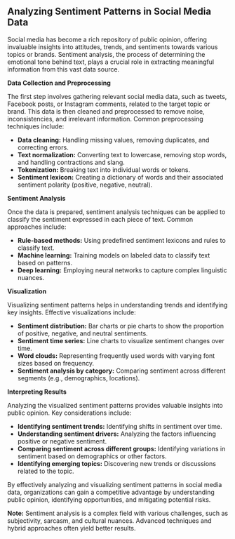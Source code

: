 ## Analyzing Sentiment Patterns in Social Media Data

Social media has become a rich repository of public opinion, offering invaluable insights into attitudes, trends, and sentiments towards various topics or brands. Sentiment analysis, the process of determining the emotional tone behind text, plays a crucial role in extracting meaningful information from this vast data source.

**Data Collection and Preprocessing**

The first step involves gathering relevant social media data, such as tweets, Facebook posts, or Instagram comments, related to the target topic or brand. This data is then cleaned and preprocessed to remove noise, inconsistencies, and irrelevant information. Common preprocessing techniques include:

* **Data cleaning:** Handling missing values, removing duplicates, and correcting errors.
* **Text normalization:** Converting text to lowercase, removing stop words, and handling contractions and slang.
* **Tokenization:** Breaking text into individual words or tokens.
* **Sentiment lexicon:** Creating a dictionary of words and their associated sentiment polarity (positive, negative, neutral).

**Sentiment Analysis**

Once the data is prepared, sentiment analysis techniques can be applied to classify the sentiment expressed in each piece of text. Common approaches include:

* **Rule-based methods:** Using predefined sentiment lexicons and rules to classify text.
* **Machine learning:** Training models on labeled data to classify text based on patterns.
* **Deep learning:** Employing neural networks to capture complex linguistic nuances.

**Visualization**

Visualizing sentiment patterns helps in understanding trends and identifying key insights. Effective visualizations include:

* **Sentiment distribution:** Bar charts or pie charts to show the proportion of positive, negative, and neutral sentiments.
* **Sentiment time series:** Line charts to visualize sentiment changes over time.
* **Word clouds:** Representing frequently used words with varying font sizes based on frequency.
* **Sentiment analysis by category:** Comparing sentiment across different segments (e.g., demographics, locations).

**Interpreting Results**

Analyzing the visualized sentiment patterns provides valuable insights into public opinion. Key considerations include:

* **Identifying sentiment trends:** Identifying shifts in sentiment over time.
* **Understanding sentiment drivers:** Analyzing the factors influencing positive or negative sentiment.
* **Comparing sentiment across different groups:** Identifying variations in sentiment based on demographics or other factors.
* **Identifying emerging topics:** Discovering new trends or discussions related to the topic.

By effectively analyzing and visualizing sentiment patterns in social media data, organizations can gain a competitive advantage by understanding public opinion, identifying opportunities, and mitigating potential risks.
 
**Note:** Sentiment analysis is a complex field with various challenges, such as subjectivity, sarcasm, and cultural nuances. Advanced techniques and hybrid approaches often yield better results.
